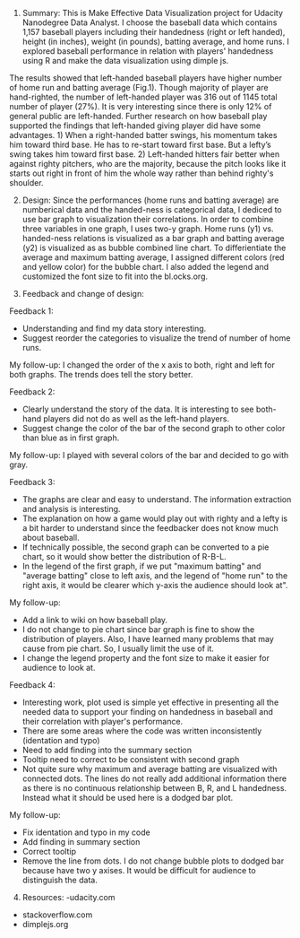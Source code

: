
1. Summary:
This is Make Effective Data Visualization project for Udacity Nanodegree Data Analyst. I choose the baseball data which  contains 1,157 baseball players including their handedness (right or left handed), height (in inches), weight (in pounds), batting average, and home runs. I explored baseball performance in relation with players' handedness using R and make the data visualization using dimple js.

The results showed that left-handed baseball players have higher number of home run and batting average (Fig.1). Though majority of player are hand-righted, the number of left-handed player was 316 out of 1145 total number of player (27%). It is very interesting since there is only 12% of general public are left-handed. Further research on how baseball play supported the findings that left-handed giving player did have some advantages. 1) When a right-handed batter swings, his momentum takes him toward third base. He has to re-start toward first base. But a lefty’s swing takes him toward first base. 2) Left-handed hitters fair better when against righty pitchers, who are the majority, because the pitch looks like it starts out right in front of him the whole way rather than behind righty's shoulder.

2. Design: 
Since the performances (home runs and batting average) are numberical data and the handed-ness is categorical data, I dediced to use bar graph to visualization their correlations. In order to combine three variables in one graph, I uses two-y graph. Home runs (y1) vs. handed-ness relations is visualized as a bar graph and batting average (y2) is visualized as as bubble combined line chart. To differientiate the average and maximum batting average, I assigned different colors (red and yellow color) for the bubble chart. I also added the legend and customized the font size to fit into the bl.ocks.org.

3. Feedback and change of design:

Feedback 1:
- Understanding and find my data story interesting.
- Suggest reorder the categories to visualize the trend of number of home runs.

My follow-up: I changed the order of the x axis to both, right and left for both graphs. The trends does tell the story better.

Feedback 2:
- Clearly understand the story of the data. It is interesting to see both-hand players did not do as well as the left-hand players.
- Suggest change the color of the bar of the second graph to other color than blue as in first graph.

My follow-up: I played with several colors of the bar and decided to go with gray.

Feedback 3:
- The graphs are clear and easy to understand. The information extraction and analysis is interesting. 
- The explanation on how a game would play out with righty and a lefty is a bit harder to understand since the feedbacker does not know much about baseball.
- If technically possible, the second graph can be converted to a pie chart, so it would show better the distribution of R-B-L.
- In the legend of the first graph, if we put "maximum batting" and "average batting" close to left axis, and the legend of "home run" to the right axis, it would be clearer which y-axis the audience should look at".

My follow-up:
- Add a link to wiki on how baseball play.
- I do not change to pie chart since bar graph is fine to show the distribution of players. Also, I have learned many problems that may cause from pie chart. So, I usually limit the use of it.
- I change the legend property and the font size to make it easier for audience to look at.

Feedback 4: 
- Interesting work, plot used is simple yet effective in presenting all the needed data to support your finding on handedness in baseball and their correlation with player's performance.
- There are some areas where the code was written inconsistently (identation and typo)
- Need to add finding into the summary section
- Tooltip need to correct to be consistent with second graph
- Not quite sure why maximum and average batting are visualized with connected dots. The lines do not really add additional information there as there is no continuous relationship between B, R, and L handedness. Instead what it should be used here is a dodged bar plot.


My follow-up: 
- Fix identation and typo in my code
- Add finding in summary section
- Correct tooltip
- Remove the line from dots. I do not change bubble plots to dodged bar because have two y axises. It would be difficult for audience to distinguish the data.

4. Resources: 
-udacity.com
- stackoverflow.com
- dimplejs.org

